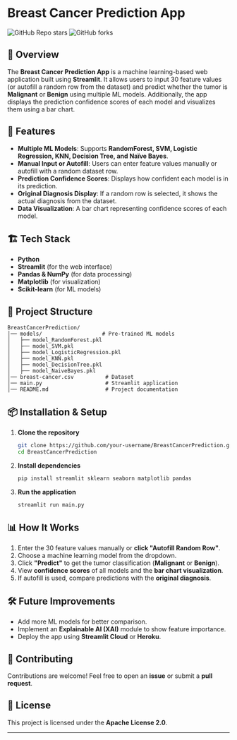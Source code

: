# Breast Cancer Prediction App
![GitHub Repo stars](https://img.shields.io/github/stars/Uni-Creator/BreastCancerPrediction?style=social)  ![GitHub forks](https://img.shields.io/github/forks/Uni-Creator/BreastCancerPrediction?style=social)

## 📌 Overview
The **Breast Cancer Prediction App** is a machine learning-based web application built using **Streamlit**. It allows users to input 30 feature values (or autofill a random row from the dataset) and predict whether the tumor is **Malignant** or **Benign** using multiple ML models. Additionally, the app displays the prediction confidence scores of each model and visualizes them using a bar chart.

## 🚀 Features
- **Multiple ML Models**: Supports **RandomForest, SVM, Logistic Regression, KNN, Decision Tree, and Naïve Bayes**.
- **Manual Input or Autofill**: Users can enter feature values manually or autofill with a random dataset row.
- **Prediction Confidence Scores**: Displays how confident each model is in its prediction.
- **Original Diagnosis Display**: If a random row is selected, it shows the actual diagnosis from the dataset.
- **Data Visualization**: A bar chart representing confidence scores of each model.

## 🏗️ Tech Stack
- **Python**
- **Streamlit** (for the web interface)
- **Pandas & NumPy** (for data processing)
- **Matplotlib** (for visualization)
- **Scikit-learn** (for ML models)

## 📂 Project Structure
```
BreastCancerPrediction/
│── models/                   # Pre-trained ML models
│   ├── model_RandomForest.pkl
│   ├── model_SVM.pkl
│   ├── model_LogisticRegression.pkl
│   ├── model_KNN.pkl
│   ├── model_DecisionTree.pkl
│   ├── model_NaiveBayes.pkl
│── breast-cancer.csv          # Dataset
│── main.py                    # Streamlit application
│── README.md                  # Project documentation
```

## 📦 Installation & Setup
1. **Clone the repository**
   ```sh
   git clone https://github.com/your-username/BreastCancerPrediction.git
   cd BreastCancerPrediction
   ```
2. **Install dependencies**
   ```sh
   pip install streamlit sklearn seaborn matplotlib pandas
   ```
3. **Run the application**
   ```sh
   streamlit run main.py
   ```

## 📊 How It Works
1. Enter the 30 feature values manually or **click "Autofill Random Row"**.
2. Choose a machine learning model from the dropdown.
3. Click **"Predict"** to get the tumor classification (**Malignant** or **Benign**).
4. View **confidence scores** of all models and the **bar chart visualization**.
5. If autofill is used, compare predictions with the **original diagnosis**.

## 🛠️ Future Improvements
- Add more ML models for better comparison.
- Implement an **Explainable AI (XAI)** module to show feature importance.
- Deploy the app using **Streamlit Cloud** or **Heroku**.

## 🤝 Contributing
Contributions are welcome! Feel free to open an **issue** or submit a **pull request**.

## 📄 License
This project is licensed under the **Apache License 2.0**.

---
